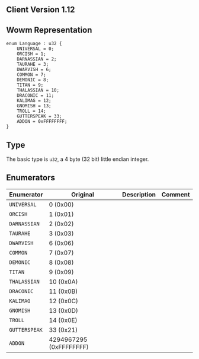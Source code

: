 ## Client Version 1.12

## Wowm Representation
```rust,ignore
enum Language : u32 {
    UNIVERSAL = 0;    
    ORCISH = 1;    
    DARNASSIAN = 2;    
    TAURAHE = 3;    
    DWARVISH = 6;    
    COMMON = 7;    
    DEMONIC = 8;    
    TITAN = 9;    
    THALASSIAN = 10;    
    DRACONIC = 11;    
    KALIMAG = 12;    
    GNOMISH = 13;    
    TROLL = 14;    
    GUTTERSPEAK = 33;    
    ADDON = 0xFFFFFFFF;    
}

```
## Type
The basic type is `u32`, a 4 byte (32 bit) little endian integer.
## Enumerators
| Enumerator | Original  | Description | Comment |
| --------- | -------- | ----------- | ------- |
| `UNIVERSAL` | 0 (0x00) |  |  |
| `ORCISH` | 1 (0x01) |  |  |
| `DARNASSIAN` | 2 (0x02) |  |  |
| `TAURAHE` | 3 (0x03) |  |  |
| `DWARVISH` | 6 (0x06) |  |  |
| `COMMON` | 7 (0x07) |  |  |
| `DEMONIC` | 8 (0x08) |  |  |
| `TITAN` | 9 (0x09) |  |  |
| `THALASSIAN` | 10 (0x0A) |  |  |
| `DRACONIC` | 11 (0x0B) |  |  |
| `KALIMAG` | 12 (0x0C) |  |  |
| `GNOMISH` | 13 (0x0D) |  |  |
| `TROLL` | 14 (0x0E) |  |  |
| `GUTTERSPEAK` | 33 (0x21) |  |  |
| `ADDON` | 4294967295 (0xFFFFFFFF) |  |  |
